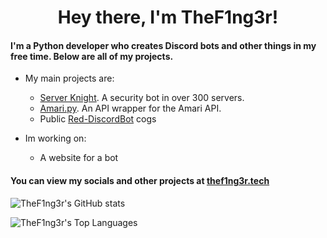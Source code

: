 <h1 align="center">Hey there, I'm TheF1ng3r!</h1>

#### I'm a Python developer who creates Discord bots and other things in my free time. Below are all of my projects.</h4>

- My main projects are:
  - [Server Knight](https://discord.com/oauth2/authorize?client_id=801424420605263902&permissions=8&scope=bot). A security bot in over 300 servers.
  - [Amari.py](https://github.com/TheF1ng3r/amari.py). An API wrapper for the Amari API.
  - Public [Red-DiscordBot](https://github.com/Cog-Creators/Red-DiscordBot) cogs

- Im working on:
  - A website for a bot

#### You can view my socials and other projects at [thef1ng3r.tech](https://thef1ng3r.tech)

![TheF1ng3r's GitHub stats](https://github-readme-stats.vercel.app/api?username=thef1ng3r&count_private=true&theme=chartreuse-dark)

![TheF1ng3r's Top Languages](https://github-readme-stats.vercel.app/api/top-langs/?username=thef1ng3r&layout=compact&theme=chartreuse-dark)

